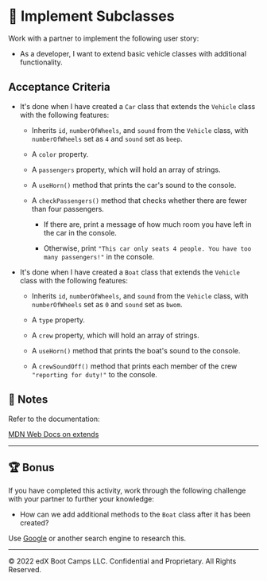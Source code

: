 # 📖 Implement Subclasses

Work with a partner to implement the following user story:

* As a developer, I want to extend basic vehicle classes with additional functionality. 

## Acceptance Criteria

* It's done when I have created a `Car` class that extends the `Vehicle` class with the following features:

  * Inherits `id`, `numberOfWheels`, and `sound` from the `Vehicle` class, with `numberOfWheels` set as `4` and `sound` set as `beep`.

  * A `color` property.

  * A `passengers` property, which will hold an array of strings.

  * A `useHorn()` method that prints the car's sound to the console.

  * A `checkPassengers()` method that checks whether there are fewer than four passengers. 
  
    * If there are, print a message of how much room you have left in the car in the console.
    
    * Otherwise, print `"This car only seats 4 people. You have too many passengers!"` in the console.

* It's done when I have created a `Boat` class that extends the `Vehicle` class with the following features:

  * Inherits `id`, `numberOfWheels`, and `sound` from the `Vehicle` class, with `numberOfWheels` set as `0` and `sound` set as `bwom`.

  * A `type` property.

  * A `crew` property, which will hold an array of strings.

  * A `useHorn()` method that prints the boat's sound to the console.

  * A `crewSoundOff()` method that prints each member of the crew `"reporting for duty!"` to the console.
  
## 📝 Notes

Refer to the documentation: 

[MDN Web Docs on extends](https://developer.mozilla.org/en-US/docs/Web/JavaScript/Reference/Classes/extends)

---

## 🏆 Bonus

If you have completed this activity, work through the following challenge with your partner to further your knowledge:

* How can we add additional methods to the `Boat` class after it has been created?

Use [Google](https://www.google.com) or another search engine to research this.

---

© 2022 edX Boot Camps LLC. Confidential and Proprietary. All Rights Reserved.
